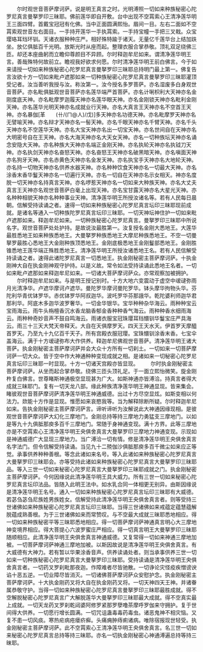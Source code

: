 <!-- { "loadSidebar": true } -->
　　尔时观世音菩萨摩诃萨。说是明王真言之时。光明溥照一切如来种族秘密心陀罗尼真言曼拏罗印三昧耶。佛前莲华即自开敷。台中出现不空罥索心王清净莲华明王三面四臂。首戴宝冠冠有化佛。当中正面圆满熙怡。眉间一目。左右二面如不空罥索观世音左右面目。一手持开莲华一手执罥索。一手持宝幢一手把三叉戟。众宝璎珞耳珰环钏。天诸衣服种种庄严。相好殊特踰于诸天。无量亿千莲华台上结加趺坐。放亿俱胝百千光明。放斯光时从座而起。整理衣服合掌恭敬。顶礼双足绕佛三匝。却还本座曲躬而立瞻仰尊颜目不异顾。尔时释迦牟尼如来。谓清净莲华明王言。善哉殊特何故前立。瞻视我好欲求何愿。尔时清净莲华明王前白佛言。今于如来请授一切如来种族秘密心陀罗尼真言曼拏罗印三昧耶总持明门最上第一。佛复告言汝欲十方一切如来毗卢遮那如来一切种族秘密心陀罗尼真言曼拏罗印三昧耶灌顶受记者。汝当善听我授与汝。称汝第一。汝今授名多罗菩萨。亦名湿废多白身观世音菩萨。亦名毗俱胝观世音菩萨亦名莲华端严首菩萨。亦名计唎枳利大天神亦名金刚度底天神。亦名毗摩罗迦履天神亦名莲华眼天神。亦名金刚锁天神亦名毗利金刚天神。亦名莲华光明天神亦名成就业行天神。亦名大真言王天神亦名不空首王天神。亦名暴伽[革　　(卄/(ㄇ@人)/戊)]多天神亦名功德天神。亦名毗摩罗天神亦名无譬喻天神。亦名辩才天神亦名一髻天神。亦名千眼天神亦名千臂天神。亦名千头天神亦名不空莲华天神。亦名大宝天神亦名出一切宝天神。亦名世间自在天神亦名大明密号自在王天神。亦名大海天神亦名大天女天神。亦名一切种族坛天神亦名诵念安隐大天神。亦名种族大天神亦名端正金刚天神。亦名执轮天神亦名执钺刀天神。亦名执剑天神亦名奋怒天神。亦名奋怒王天神亦名破黑暗天神。亦名嗔面天神亦名狗牙天神。亦名赤黄色天神亦名金发天神。亦名执宝手天神亦名大地轮天神。亦名持一切物天神亦名供养水器天神。亦名种种饮食天神亦名一切最大天神。亦名涂香末香华鬘天神亦名一切遍行天神。亦名一切自在天神亦名示女相天。神亦名度脱一切天神亦名持真言天神。亦名啰惹天神亦名一切如来大种族天神。亦名大丈夫真言王天神亦名观世音菩萨白毫上出现天神。亦名宝甘露天神亦名大星光天神。亦名种种相貌天神亦名种种事业天神。清净莲华明王所授汝诸名等。若有人民每日晨朝。信解受持读诵之者。速得一切如来种族秘密心陀罗尼真言坛印三昧耶现前成就。是诸名等通入一切种族陀罗尼真言坛印三昧耶。一切天神坛神住护一切如来毗卢遮那如来。释迦牟尼如来。一切种族秘密心陀罗尼真言。曼拏罗印三昧耶中所说名字。观世音菩萨处处护持。是故说汝最胜第一。汝复授名金刚大悉地王。大莲华最胜悉地王如来种族悉地王。大曼拏罗种族悉地王大摩尼种族悉地王。不空一切曼拏罗最胜心悉地王大金刚种族顶悉地王。金刚底极悉地王金刚鬘部悉地王。金刚胜锥悉地王莲华端正殊胜悉地王。清净莲华明王所授汝诸悉地王名。若有人民信解受持读诵之者。速得此诸陀罗尼真言一切悉地王。执金刚秘密主菩萨摩诃萨。十执金刚神大自在执金刚神观守护持。以是义故。常令如法受持读诵此悉地王名者。一切如来毗卢遮那如来释迦牟尼如来。一切诸大菩萨摩诃萨众。亦常观察加被拥护。
　　尔时释迦牟尼如来。与是明王授记别时。十方大地六变震动于虚空中叆叇弥雨月光清净华。卢遮华摩诃卢遮华。曼陀罗华摩诃曼陀罗华。钵头摩华拘物头华。芬陀利华青优钵罗华。赤优钵罗华阿叔迦华。波吒罗华芬那誐华。乾陀婆利师迦华君那利华。阿底木多迦华波罗奢华。一切金华银华。宝华种种杂华海云。雨种种宝云宝雨海云。雨牛头栴檀香沉水香龙脑香郁金香种种香气海云。雨种种香水细雨海云。雨种种奇妙音声不鼓自鸣海云。雨诸衣服宝冠珠璎耳珰镮钏华鬘宝庄严具海云。雨三十三天大梵天帝释天。大自在天俱摩罗天。四天王天水天。伊首罗天摩醯首罗天。乃至九十九亿百千天子。所有宫殿衣服冠璎。宝珠镮钏涂香末香。七宝伞盖海云。满于十方叆叇弥布大作供养。释迦牟尼佛观世音菩萨。清净莲华明王诸大菩萨。执金刚秘密主菩萨摩诃萨并会大众十方所有一切刹土。一切如来一切菩萨摩诃萨一切大众。皆于空中作大神通种种变现成就之相。是诸如来一切秘密心陀罗尼真言坛印三昧耶一时显现。十方一切诸天宫殿亦皆显现。
　　尔时执金刚秘密主菩萨摩诃萨。从坐而起合掌恭敬。绕佛三匝头顶礼足。于一面立熙怡微笑。旋金刚杵复白佛言。世尊睹斯神通极空显现甚为广大。如斯神通亦皆溥洽。持真言者得大成就三昧耶门。复有一切天龙八部。缘此种族清净莲华明王神通显现。皆来集会。睹彼观世音菩萨摩诃萨清净莲华明王神通威德。出过十方尽空显炫。如斯变相以何法力。欻能十方作是显现。惟愿如来哀愍我等。当为解释除断所疑。尔时释迦牟尼如来。告执金刚秘密主菩萨摩诃萨言。谛听谛听为汝解说此大神通因缘现相。是彼观世音菩萨摩诃萨大幻化三摩地门。金刚总持等持三摩地力勇猛支三摩地门。以如是等九十九俱胝那庾多百千三摩地门。常随于身神通变现。满十方界。此等三摩地亦是不空罥索心王清净莲华明王央俱舍真言大曼拏罗印三摩地力神通变现。示现如是神通威德广大显现三摩地力。当广溥洽一切有情。修是清净莲华明王央俱舍真言名字法门。但令信解受持读诵。当见九十二殑伽沙俱胝那庾多百千微尘如来应正等觉。承事供养种种善根。等念此诸如来名号。等入此诸如来种族秘密心陀罗尼真言大曼拏罗印三昧耶会。亦等受持此诸如来种族秘密心陀罗尼真言大曼拏罗印三昧耶品。等入三世一切如来秘密心陀罗尼真言大曼拏罗印三昧耶成就之门。执金刚秘密主菩萨摩诃萨。今何因缘说此清净莲华明王具大威力。所有三世一切如来秘密心陀罗尼真言坛印法品。皆随入此明王法中。如水乳合同一体相更无别异。由斯因缘说是清净莲华明王名号。通入一切如来种族秘密心陀罗尼真言坛印三昧耶有大威德。若苾刍苾刍尼族姓男族姓女。信解受持此清净莲华明王央俱舍真言者。则等受持三世诸佛如来种族秘密心陀罗尼真言坛印三昧耶。当得三世诸佛如来戒蕴定蕴慧蕴解脱蕴成熟善根。为于三世诸佛如来而常赞叹。与不空最大成就三昧耶悉地相应。得一切如来种族秘密平等三昧耶悉地相应。得一切菩萨摩诃萨神通真言明心大三摩地神变境界相应。得大菩提心六波罗蜜庄严相应。得一切真言明王大曼拏罗印三昧耶随顺相应。此清净莲华明王央俱舍真言神通威德。又复常得一切如来神通三摩地加被。一切菩萨摩诃萨神通三摩地加被。以斯因故说是清净莲华明王央俱舍真言。有大威德有大神力。若有暂以华果涂香音声。供养读诵处者。则当承事供养三世一切如来一切种族秘密心陀罗尼真言大曼拏罗印三昧耶。受持读诵是清净莲华明王央俱舍真言者。一切药叉罗刹毗那夜迦。作障难者尽皆驰散。一切诤论灾怪疫疾憎谤谀谄十恶五逆。一切业障尽皆消灭。一切诸佛菩萨摩诃萨众安慰护念。执金刚秘密主菩萨摩诃萨。十大执金刚药叉将大自在执金刚药叉将。一切天神四天王神。并诸眷属恭敬守护。当得一切如来种族秘密心陀罗尼真言曼拏罗印三昧耶最胜成就。得不空解脱秘密心陀罗尼真言广大解脱莲华大曼拏罗印三昧耶最大成就。得不空真实最上成就。一切天龙药叉罗刹乾闼婆阿修罗紧那罗孽噜茶摩呼罗伽来守拥护。复于世间得大供养。一切愿行增长圆满。一切咒诅蛊毒毒药毒虫。诸恶鬼神不相灾恼。又复不患一切风痰。寒热疟病疮瘘疥癣。头痛痈肿痔痢诸病。唯除宿报现世轻受。执金刚秘密主菩萨摩诃萨。此不空罥索心王清净莲华明王央俱舍真言。名三世一切如来秘密心陀罗尼真言总持等持三昧耶。亦名一切执金刚秘密心神通溥遍总持等持三昧耶。
